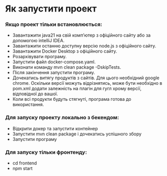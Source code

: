 # Як запустити проект

### Якщо проект тільки встановлюється:

* Завантажити java21 на свій комп’ютер з офіційного сайту або за допомогою intelliJ IDEA.
*  Завантажити останню доступну версію node.js з офіційного сайту.
*  Завантажити Docker Desktop з офіційного сайту.
*  Розархівувати програму.
*  Запустити файл docker-compose.yaml.
*  Виконати команду mvn clean package -DskipTests.
* Після закінчення запустити програму.
* Дочекатись витягу продуктів з сайтів. Для цього необхідний google chrome. Оскільки версії можуть відрізнятись, може бути необхідно в pom.xml додати залежність на плагін для гугл хрому версії, відповідної до вашої.
*  Коли всі продукти будуть стягнуті, програма готова до використання.


### Для запуску проекту локально з бекендом:

* Відкрити докер та запустити контейнер 
* Запустити mvn clean package і дочекатись успішного збору
* Запустити програму

### Для запуску тільки фронтенду:

* cd frontend
* npm start